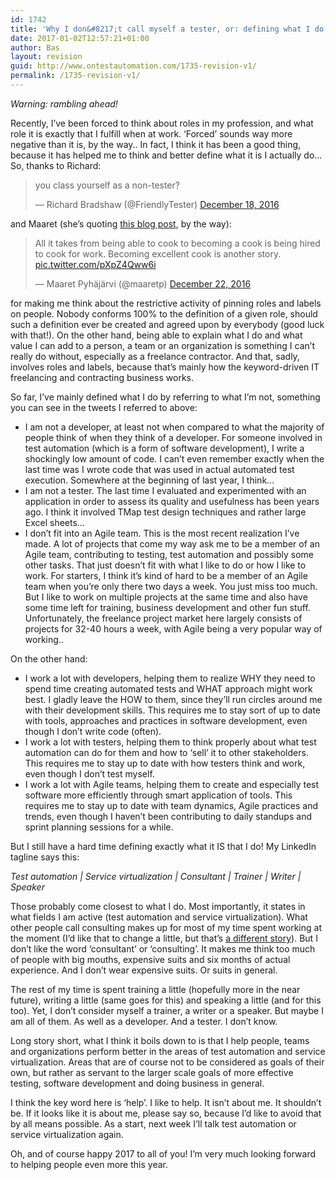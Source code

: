 ```yaml
---
id: 1742
title: 'Why I don&#8217;t call myself a tester, or: defining what I do'
date: 2017-01-02T12:57:21+01:00
author: Bas
layout: revision
guid: http://www.ontestautomation.com/1735-revision-v1/
permalink: /1735-revision-v1/
---
```

_Warning: rambling ahead!_

Recently, I&#8217;ve been forced to think about roles in my profession, and what role it is exactly that I fulfill when at work. &#8216;Forced&#8217; sounds way more negative than it is, by the way.. In fact, I think it has been a good thing, because it has helped me to think and better define what it is I actually do&#8230; So, thanks to Richard:

<blockquote class="twitter-tweet" data-width="500" data-dnt="true">
  <p lang="en" dir="ltr">
    you class yourself as a non-tester?
  </p>
  
  <p>
    &mdash; Richard Bradshaw (@FriendlyTester) <a href="https://twitter.com/FriendlyTester/status/810479003903533056?ref_src=twsrc%5Etfw">December 18, 2016</a>
  </p>
</blockquote>



and Maaret (she&#8217;s quoting <a href="http://www.ontestautomation.com/should-test-automation-be-left-to-developers/" target="_blank">this blog post</a>, by the way):

<blockquote class="twitter-tweet" data-width="500" data-dnt="true">
  <p lang="en" dir="ltr">
    All it takes from being able to cook to becoming a cook is being hired to cook for work. Becoming excellent cook is another story. <a href="https://t.co/pXpZ4Qww6i">pic.twitter.com/pXpZ4Qww6i</a>
  </p>
  
  <p>
    &mdash; Maaret Pyhäjärvi (@maaretp) <a href="https://twitter.com/maaretp/status/811840391364431872?ref_src=twsrc%5Etfw">December 22, 2016</a>
  </p>
</blockquote>



for making me think about the restrictive activity of pinning roles and labels on people. Nobody conforms 100% to the definition of a given role, should such a definition ever be created and agreed upon by everybody (good luck with that!). On the other hand, being able to explain what I do and what value I can add to a person, a team or an organization is something I can&#8217;t really do without, especially as a freelance contractor. And that, sadly, involves roles and labels, because that&#8217;s mainly how the keyword-driven IT freelancing and contracting business works.

So far, I&#8217;ve mainly defined what I do by referring to what I&#8217;m not, something you can see in the tweets I referred to above:

  * I am not a developer, at least not when compared to what the majority of people think of when they think of a developer. For someone involved in test automation (which is a form of software development), I write a shockingly low amount of code. I can&#8217;t even remember exactly when the last time was I wrote code that was used in actual automated test execution. Somewhere at the beginning of last year, I think&#8230;
  * I am not a tester. The last time I evaluated and experimented with an application in order to assess its quality and usefulness has been years ago. I think it involved TMap test design techniques and rather large Excel sheets&#8230;
  * I don&#8217;t fit into an Agile team. This is the most recent realization I&#8217;ve made. A lot of projects that come my way ask me to be a member of an Agile team, contributing to testing, test automation and possibly some other tasks. That just doesn&#8217;t fit with what I like to do or how I like to work. For starters, I think it&#8217;s kind of hard to be a member of an Agile team when you&#8217;re only there two days a week. You just miss too much. But I like to work on multiple projects at the same time and also have some time left for training, business development and other fun stuff. Unfortunately, the freelance project market here largely consists of projects for 32-40 hours a week, with Agile being a very popular way of working..

On the other hand:

  * I work a lot with developers, helping them to realize WHY they need to spend time creating automated tests and WHAT approach might work best. I gladly leave the HOW to them, since they&#8217;ll run circles around me with their development skills. This requires me to stay sort of up to date with tools, approaches and practices in software development, even though I don&#8217;t write code (often).
  * I work a lot with testers, helping them to think properly about what test automation can do for them and how to &#8216;sell&#8217; it to other stakeholders. This requires me to stay up to date with how testers think and work, even though I don&#8217;t test myself.
  * I work a lot with Agile teams, helping them to create and especially test software more efficiently through smart application of tools. This requires me to stay up to date with team dynamics, Agile practices and trends, even though I haven&#8217;t been contributing to daily standups and sprint planning sessions for a while.

But I still have a hard time defining exactly what it IS that I do! My LinkedIn tagline says this:

_Test automation | Service virtualization | Consultant | Trainer | Writer | Speaker_

Those probably come closest to what I do. Most importantly, it states in what fields I am active (test automation and service virtualization). What other people call consulting makes up for most of my time spent working at the moment (I&#8217;d like that to change a little, but that&#8217;s <a href="http://www.ontestautomation.com/on-shaping-my-career-in-test-automation/" target="_blank">a different story</a>). But I don&#8217;t like the word &#8216;consultant&#8217; or &#8216;consulting&#8217;. It makes me think too much of people with big mouths, expensive suits and six months of actual experience. And I don&#8217;t wear expensive suits. Or suits in general.

The rest of my time is spent training a little (hopefully more in the near future), writing a little (same goes for this) and speaking a little (and for this too). Yet, I don&#8217;t consider myself a trainer, a writer or a speaker. But maybe I am all of them. As well as a developer. And a tester. I don&#8217;t know.

Long story short, what I think it boils down to is that I help people, teams and organizations perform better in the areas of test automation and service virtualization. Areas that are of course not to be considered as goals of their own, but rather as servant to the larger scale goals of more effective testing, software development and doing business in general.

I think the key word here is &#8216;help&#8217;. I like to help. It isn&#8217;t about me. It shouldn&#8217;t be. If it looks like it is about me, please say so, because I&#8217;d like to avoid that by all means possible. As a start, next week I&#8217;ll talk test automation or service virtualization again.

Oh, and of course happy 2017 to all of you! I&#8217;m very much looking forward to helping people even more this year.